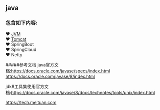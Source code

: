 ## java  
### 包含如下内容:  
   &#10084; [JVM](https://github.com/nieshanfeng/work-know/tree/master/Java/JVM)  
   &#10084; [Tomcat](https://github.com/nieshanfeng/work-know/tree/master/Java/Tomcat)  
   &#10084; SpringBoot  
   &#10084; SpringCloud  
   &#10084; Netty  
   
   
#####参考文档
java官方文档:https://docs.oracle.com/javase/specs/index.html 
https://docs.oracle.com/javase/8/index.html  


jdk8工具集使用官方文档:https://docs.oracle.com/javase/8/docs/technotes/tools/unix/index.html   


https://tech.meituan.com